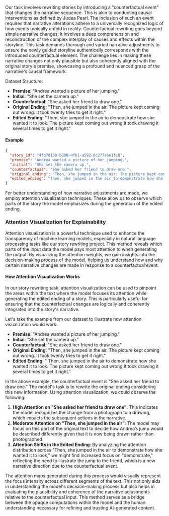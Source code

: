 Our task involves rewriting stories by introducing a "counterfactual event" that changes the narrative sequence. This is akin to conducting causal interventions as defined by Judea Pearl. The inclusion of such an event requires that narrative alterations adhere to a universally recognized logic of how events typically unfold in reality. Counterfactual rewriting goes beyond simple narrative changes; it involves a deep comprehension and reconstruction of the complex interplay of causes and effects within the storyline. This task demands thorough and varied narrative adjustments to ensure the newly guided storyline authentically corresponds with the introduced counterfactual element. The challenge lies in making these narrative changes not only plausible but also coherently aligned with the original story's premise, showcasing a profound and nuanced grasp of the narrative's causal framework.

Dataset Structure:
- **Premise**: "Andrea wanted a picture of her jumping."
- **Initial**: "She set the camera up."
- **Counterfactual**: "She asked her friend to draw one."
- **Original Ending**: "Then, she jumped in the air. The picture kept coming out wrong. It took twenty tries to get it right."
- **Edited Ending**: "Then, she jumped in the air to demonstrate how she wanted it to look. The picture kept coming out wrong.It took drawing it several times to get it right."

#### Example

```json
{
  "story_id": "4fd7d150-b080-4fb1-a592-8c27fa6e1fc8",
  "premise": "Andrea wanted a picture of her jumping.",
  "initial": "She set the camera up.",
  "counterfactual": "She asked her friend to draw one.",
  "original_ending": "Then, she jumped in the air. The picture kept coming out wrong. It took twenty tries to get it right.",
  "edited_ending": "Then, she jumped in the air to demonstrate how she wanted it to look. The picture kept coming out wrong.It took drawing it several times to get it right."
}
```

For better understanding of how narrative adjustments are made, we employ attention visualization techniques. These allow us to observe which parts of the story the model emphasizes during the generation of the edited ending. 

### Attention Visualization for Explainability

Attention visualization is a powerful technique used to enhance the transparency of machine learning models, especially in natural language processing tasks like our story rewriting project. This method reveals which parts of the input data the model pays most attention to when generating the output. By visualizing the attention weights, we gain insights into the decision-making process of the model, helping us understand how and why certain narrative changes are made in response to a counterfactual event.

#### How Attention Visualization Works

In our story rewriting task, attention visualization can be used to pinpoint the areas within the text where the model focuses its attention while generating the edited ending of a story. This is particularly useful for ensuring that the counterfactual changes are logically and coherently integrated into the story's narrative.

Let's take the example from our dataset to illustrate how attention visualization would work:

- **Premise**: "Andrea wanted a picture of her jumping."
- **Initial**: "She set the camera up."
- **Counterfactual**: "She asked her friend to draw one."
- **Original Ending**: "Then, she jumped in the air. The picture kept coming out wrong. It took twenty tries to get it right."
- **Edited Ending**: " Then, she jumped in the air to demonstrate how she wanted it to look. The picture kept coming out wrong.It took drawing it several times to get it right."

In the above example, the counterfactual event is "She asked her friend to draw one." The model's task is to rewrite the original ending considering this new information. Using attention visualization, we could observe the following:

1. **High Attention on "She asked her friend to draw one"**: This indicates the model recognizes the change from a photograph to a drawing, which impacts the subsequent actions in the narrative.
2. **Moderate Attention on "Then, she jumped in the air"**: The model may focus on this part of the original text to decide how Andrea’s jump would be described differently given that it is now being drawn rather than photographed.
3. **Attention Shifts in the Edited Ending**: By analyzing the attention distribution across "Then, she jumped in the air to demonstrate how she wanted it to look," we might find increased focus on "demonstrate," reflecting the need to illustrate the jump to the friend, which is a new narrative direction due to the counterfactual event.

The attention maps generated during this process would visually represent the focus intensity across different segments of the text. This not only aids in understanding the model's decision-making process but also helps in evaluating the plausibility and coherence of the narrative adjustments relative to the counterfactual input. This method serves as a bridge between the opaque computations within the model and the human understanding necessary for refining and trusting AI-generated content.